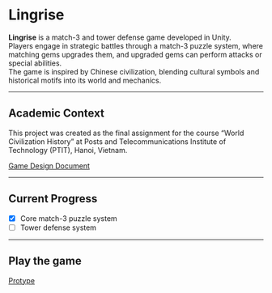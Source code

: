 # Lingrise
**Lingrise** is a match-3 and tower defense game developed in Unity.  
Players engage in strategic battles through a match-3 puzzle system, where matching gems upgrades them, and upgraded gems can perform attacks or special abilities.  
The game is inspired by Chinese civilization, blending cultural symbols and historical motifs into its world and mechanics.

---

## Academic Context
This project was created as the final assignment for the course “World Civilization History”
at Posts and Telecommunications Institute of Technology (PTIT), Hanoi, Vietnam.

[Game Design Document]([./Documents/Lingrise_GDD.pdf](https://docs.google.com/document/d/1afLcVr5DQxLYThYy4WHhMtO-Jnu4zdOsABucYSaOhck/edit?usp=sharing))

---

## Current Progress
- [x] Core match-3 puzzle system  
- [ ] Tower defense system

---

## Play the game
[Protype](https://drive.google.com/drive/folders/1BVwh9EB15OTu1y1glaNzGn8py-ZXuFto?usp=share_link)
